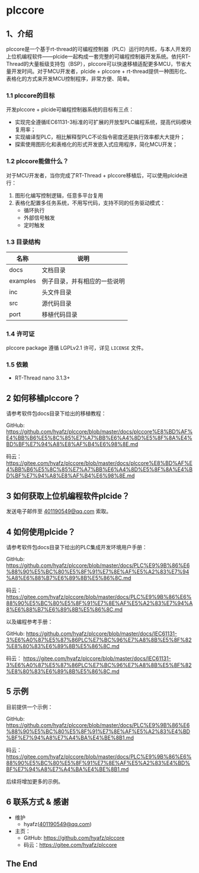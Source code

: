 # plccore

## 1、介绍

plccore是一个基于rt-thread的可编程控制器（PLC）运行时内核，与本人开发的上位机编程软件——plcide一起构成一套完整的可编程控制器开发系统。依托RT-Thread的大量板级支持包（BSP），plccore可以快速移植适配更多MCU，节省大量开发时间。对于MCU开发者，plcide + plccore + rt-thread提供一种图形化、表格化的方式来开发MCU控制程序，非常方便、简单。

### 1.1 plccore的目标
开发plccore + plcide可编程控制器系统的目标有三点：
- 实现完全遵循IEC61131-3标准的可扩展的开放型PLC编程系统，提高代码模块复用率；
- 实现编译型PLC，相比解释型PLC不论指令密度还是执行效率都大大提升；
- 探索使用图形化和表格化的形式开发嵌入式应用程序，简化MCU开发；

### 1.2 plccore能做什么？
对于MCU开发者，当你完成了RT-Thread + plccore移植后，可以使用plcide进行：
1. 图形化编写控制逻辑，任意多平台复用
2. 表格化配置多任务系统，不用写代码，支持不同的任务驱动模式：
   - 循环执行
   - 外部信号触发
   - 定时触发

### 1.3 目录结构

| 名称 | 说明 |
| ---- | ---- |
| docs  | 文档目录 |
| examples | 例子目录，并有相应的一些说明 |
| inc  | 头文件目录 |
| src  | 源代码目录 |
| port | 移植代码目录 |

### 1.4 许可证

plccore package 遵循 LGPLv2.1 许可，详见 `LICENSE` 文件。

### 1.5 依赖

- RT-Thread nano 3.1.3+

## 2 如何移植plccore？
请参考软件包docs目录下给出的移植教程：

GitHub: https://github.com/hyafz/plccore/blob/master/docs/plccore%E8%BD%AF%E4%BB%B6%E5%8C%85%E7%A7%BB%E6%A4%8D%E5%8F%8A%E4%BD%BF%E7%94%A8%E8%AF%B4%E6%98%8E.md

码云： https://gitee.com/hyafz/plccore/blob/master/docs/plccore%E8%BD%AF%E4%BB%B6%E5%8C%85%E7%A7%BB%E6%A4%8D%E5%8F%8A%E4%BD%BF%E7%94%A8%E8%AF%B4%E6%98%8E.md

## 3 如何获取上位机编程软件plcide？
发送电子邮件至 401190549@qq.com 索取。

## 4 如何使用plcide？
请参考软件包docs目录下给出的PLC集成开发环境用户手册：

GitHub: https://github.com/hyafz/plccore/blob/master/docs/PLC%E9%9B%86%E6%88%90%E5%BC%80%E5%8F%91%E7%8E%AF%E5%A2%83%E7%94%A8%E6%88%B7%E6%89%8B%E5%86%8C.md

码云： https://gitee.com/hyafz/plccore/blob/master/docs/PLC%E9%9B%86%E6%88%90%E5%BC%80%E5%8F%91%E7%8E%AF%E5%A2%83%E7%94%A8%E6%88%B7%E6%89%8B%E5%86%8C.md

以及编程参考手册：

GitHub: https://github.com/hyafz/plccore/blob/master/docs/IEC61131-3%E6%A0%87%E5%87%86PLC%E7%BC%96%E7%A8%8B%E5%8F%82%E8%80%83%E6%89%8B%E5%86%8C.md

码云： https://gitee.com/hyafz/plccore/blob/master/docs/IEC61131-3%E6%A0%87%E5%87%86PLC%E7%BC%96%E7%A8%8B%E5%8F%82%E8%80%83%E6%89%8B%E5%86%8C.md

## 5 示例
目前提供一个示例：

GitHub: https://github.com/hyafz/plccore/blob/master/docs/PLC%E9%9B%86%E6%88%90%E5%BC%80%E5%8F%91%E7%8E%AF%E5%A2%83%E4%BD%BF%E7%94%A8%E7%A4%BA%E4%BE%8B1.md

码云： https://gitee.com/hyafz/plccore/blob/master/docs/PLC%E9%9B%86%E6%88%90%E5%BC%80%E5%8F%91%E7%8E%AF%E5%A2%83%E4%BD%BF%E7%94%A8%E7%A4%BA%E4%BE%8B1.md

后续将增加更多的示例。

## 6 联系方式 & 感谢

* 维护
  - hyafz(401190549@qq.com)
* 主页：
  - GitHub: https://github.com/hyafz/plccore
  - 码云：https://gitee.com/hyafz/plccore


## The End